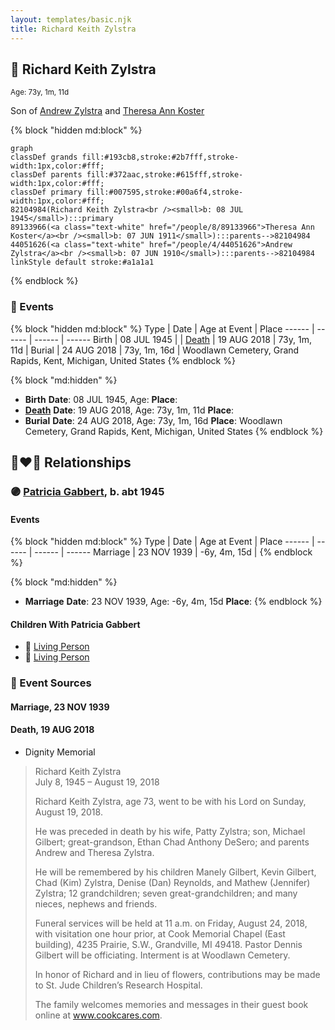 ```yaml
---
layout: templates/basic.njk
title: Richard Keith Zylstra
---
```

## 🔵 Richard Keith Zylstra
<small>Age: 73y, 1m, 11d</small>

Son of [Andrew Zylstra](/people/4/44051626) and [Theresa Ann Koster](/people/8/89133966)

{% block "hidden md:block" %}
```mermaid
graph
classDef grands fill:#193cb8,stroke:#2b7fff,stroke-width:1px,color:#fff;
classDef parents fill:#372aac,stroke:#615fff,stroke-width:1px,color:#fff;
classDef primary fill:#007595,stroke:#00a6f4,stroke-width:1px,color:#fff;
82104984(Richard Keith Zylstra<br /><small>b: 08 JUL 1945</small>):::primary
89133966(<a class="text-white" href="/people/8/89133966">Theresa Ann Koster</a><br /><small>b: 07 JUN 1911</small>):::parents-->82104984
44051626(<a class="text-white" href="/people/4/44051626">Andrew Zylstra</a><br /><small>b: 07 JUN 1910</small>):::parents-->82104984
linkStyle default stroke:#a1a1a1
```
{% endblock %}

### 📆 Events

{% block "hidden md:block" %}
Type | Date | Age at Event | Place
------ | ------ | ------ | ------
Birth | 08 JUL 1945 |  |
[Death](#event-event-3) | 19 AUG 2018 | 73y, 1m, 11d |
Burial | 24 AUG 2018 | 73y, 1m, 16d | Woodlawn Cemetery, Grand Rapids, Kent, Michigan, United States
{% endblock %}

{% block "md:hidden" %}
- **Birth**
**Date**: 08 JUL 1945, Age:
**Place**:
- **[Death](#event-event-3)**
**Date**: 19 AUG 2018, Age: 73y, 1m, 11d
**Place**:
- **Burial**
**Date**: 24 AUG 2018, Age: 73y, 1m, 16d
**Place**: Woodlawn Cemetery, Grand Rapids, Kent, Michigan, United States
{% endblock %}

## 👩‍❤️‍👨 Relationships

### 🟣 [Patricia Gabbert](/people/3/31898817), b. abt 1945

#### Events

{% block "hidden md:block" %}
Type | Date | Age at Event | Place
------ | ------ | ------ | ------
Marriage | 23 NOV 1939 | -6y, 4m, 15d |
{% endblock %}

{% block "md:hidden" %}
- **Marriage**
**Date**: 23 NOV 1939, Age: -6y, 4m, 15d
**Place**:
{% endblock %}

#### Children With Patricia Gabbert
* 🔵 [Living Person](/people/6/65026517)
* 🔵 [Living Person](/people/8/89027494)
### 📰 Event Sources

#### <a id="event-family-0-event-0"></a> Marriage, 23 NOV 1939

#### <a id="event-event-3"></a> Death, 19 AUG 2018
* Dignity Memorial
>   
  > Richard Keith Zylstra  
  > July 8, 1945 – August 19, 2018  
  >   
  > Richard Keith Zylstra, age 73, went to be with his Lord on Sunday, August 19, 2018.  
  >   
  > He was preceded in death by his wife, Patty Zylstra; son, Michael Gilbert; great-grandson, Ethan Chad Anthony DeSero; and parents Andrew and Theresa Zylstra.  
  >   
  > He will be remembered by his children Manely Gilbert, Kevin Gilbert, Chad (Kim) Zylstra, Denise (Dan) Reynolds, and Mathew (Jennifer) Zylstra; 12 grandchildren; seven great-grandchildren; and many nieces, nephews and friends.  
  >   
  > Funeral services will be held at 11 a.m. on Friday, August 24, 2018, with visitation one hour prior, at Cook Memorial Chapel (East building), 4235 Prairie, S.W., Grandville, MI 49418. Pastor Dennis Gilbert will be officiating. Interment is at Woodlawn Cemetery.  
  >   
  > In honor of Richard and in lieu of flowers, contributions may be made to St. Jude Children’s Research Hospital.  
  >   
  > The family welcomes memories and messages in their guest book online at www.cookcares.com.
